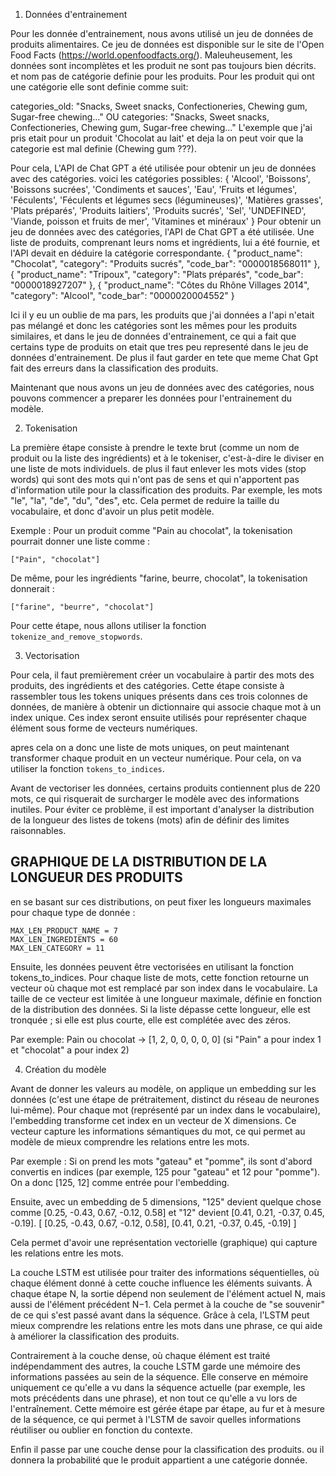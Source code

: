 
1. Données d'entrainement

Pour les donnée d'entrainement, nous avons utilisé un jeu de données de produits alimentaires. Ce jeu de données est disponible sur le site de l'Open Food Facts (https://world.openfoodfacts.org/).
Maleuheusement, les données sont incomplètes et les produit ne sont pas toujours bien décrits. et nom pas de catégorie definie pour les produits.
Pour les produit qui ont une catégorie elle sont definie comme suit:

categories_old: "Snacks, Sweet snacks, Confectioneries, Chewing gum, Sugar-free chewing…"
OU
categories: "Snacks, Sweet snacks, Confectioneries, Chewing gum, Sugar-free chewing…"
L'exemple que j'ai pris etait pour un produit 'Chocolat au lait' et deja la on peut voir que la categorie est mal definie (Chewing gum ???).

Pour cela, L'API de Chat GPT a été utilisée pour obtenir un jeu de données avec des catégories.
voici les catégories possibles:
{
    'Alcool',
    'Boissons',
    'Boissons sucrées',
    'Condiments et sauces',
    'Eau',
    'Fruits et légumes',
    'Féculents',
    'Féculents et légumes secs (légumineuses)',
    'Matières grasses',
    'Plats préparés',
    'Produits laitiers',
    'Produits sucrés',
    'Sel',
    'UNDEFINED',
    'Viande, poisson et fruits de mer',
    'Vitamines et minéraux'
}
Pour obtenir un jeu de données avec des catégories, l'API de Chat GPT a été utilisée. Une liste de produits, comprenant leurs noms et ingrédients, lui a été fournie, et l'API devait en déduire la catégorie correspondante.
{
    "product_name": "Chocolat",
    "category": "Produits sucrés",
    "code_bar": "0000018568011"
},
{
    "product_name": "Tripoux",
    "category": "Plats préparés",
    "code_bar": "0000018927207"
},
{
    "product_name": "Côtes du Rhône Villages 2014",
    "category": "Alcool",
    "code_bar": "0000020004552"
}

Ici il y eu un oublie de ma pars, les produits que j'ai données a l'api n'etait pas mélangé et donc les catégories sont les mêmes pour les produits similaires, et dans le jeu de données d'entrainement, ce qui a fait que certains type de produits on etait que tres peu representé dans le jeu de données d'entrainement. De plus il faut garder en tete que meme Chat Gpt fait des erreurs dans la classification des produits.

Maintenant que nous avons un jeu de données avec des catégories, nous pouvons commencer a preparer les données pour l'entrainement du modèle.

2. Tokenisation

La première étape consiste à prendre le texte brut (comme un nom de produit ou la liste des ingrédients) et à le tokeniser, c'est-à-dire le diviser en une liste de mots individuels.
de plus il faut enlever les mots vides (stop words) qui sont des mots qui n'ont pas de sens et qui n'apportent pas d'information utile pour la classification des produits. Par exemple, les mots "le", "la", "de", "du", "des", etc. Cela permet de reduire la taille du vocabulaire, et donc d'avoir un plus petit modèle.

Exemple : Pour un produit comme "Pain au chocolat", la tokenisation pourrait donner une liste comme :
```
["Pain", "chocolat"]
```

De même, pour les ingrédients "farine, beurre, chocolat", la tokenisation donnerait :
```
["farine", "beurre", "chocolat"]
```
Pour cette étape, nous allons utiliser la fonction `tokenize_and_remove_stopwords`.


3. Vectorisation

Pour cela, il faut premièrement créer un vocabulaire à partir des mots des produits, des ingrédients et des catégories. Cette étape consiste à rassembler tous les tokens uniques présents dans ces trois colonnes de données, de manière à obtenir un dictionnaire qui associe chaque mot à un index unique. Ces index seront ensuite utilisés pour représenter chaque élément sous forme de vecteurs numériques.

apres cela on a donc une liste de mots uniques, on peut maintenant transformer chaque produit en un vecteur numérique. Pour cela, on va utiliser la fonction `tokens_to_indices`.

Avant de vectoriser les données, certains produits contiennent plus de 220 mots, ce qui risquerait de surcharger le modèle avec des informations inutiles. Pour éviter ce problème, il est important d'analyser la distribution de la longueur des listes de tokens (mots) afin de définir des limites raisonnables.

## GRAPHIQUE DE LA DISTRIBUTION DE LA LONGUEUR DES PRODUITS


en se basant sur ces distributions, on peut fixer les longueurs maximales pour chaque type de donnée :
```	
MAX_LEN_PRODUCT_NAME = 7
MAX_LEN_INGREDIENTS = 60
MAX_LEN_CATEGORY = 11
```

Ensuite, les données peuvent être vectorisées en utilisant la fonction tokens_to_indices. Pour chaque liste de mots, cette fonction retourne un vecteur où chaque mot est remplacé par son index dans le vocabulaire. La taille de ce vecteur est limitée à une longueur maximale, définie en fonction de la distribution des données. Si la liste dépasse cette longueur, elle est tronquée ; si elle est plus courte, elle est complétée avec des zéros.

Par exemple: Pain ou chocolat -> [1, 2, 0, 0, 0, 0, 0] (si "Pain" a pour index 1 et "chocolat" a pour index 2)

4. Création du modèle

Avant de donner les valeurs au modèle, on applique un embedding sur les données (c'est une étape de prétraitement, distinct du réseau de neurones lui-même). Pour chaque mot (représenté par un index dans le vocabulaire), l'embedding transforme cet index en un vecteur de X dimensions. Ce vecteur capture les informations sémantiques du mot, ce qui permet au modèle de mieux comprendre les relations entre les mots.

Par exemple :
Si on prend les mots "gateau" et "pomme", ils sont d'abord convertis en indices (par exemple, 125 pour "gateau" et 12 pour "pomme").
On a donc [125, 12] comme entrée pour l'embedding.

Ensuite, avec un embedding de 5 dimensions, "125" devient quelque chose comme [0.25, -0.43, 0.67, -0.12, 0.58] et "12" devient [0.41, 0.21, -0.37, 0.45, -0.19].
[
    [0.25, -0.43, 0.67, -0.12, 0.58],
    [0.41, 0.21, -0.37, 0.45, -0.19]
]

Cela permet d'avoir une représentation vectorielle (graphique) qui capture les relations entre les mots.


La couche LSTM est utilisée pour traiter des informations séquentielles, où chaque élément donné à cette couche influence les éléments suivants. À chaque étape N, la sortie dépend non seulement de l'élément actuel N, mais aussi de l'élément précédent N−1. Cela permet à la couche de "se souvenir" de ce qui s'est passé avant dans la séquence. Grâce à cela, l'LSTM peut mieux comprendre les relations entre les mots dans une phrase, ce qui aide à améliorer la classification des produits.

Contrairement à la couche dense, où chaque élément est traité indépendamment des autres, la couche LSTM garde une mémoire des informations passées au sein de la séquence. Elle conserve en mémoire uniquement ce qu'elle a vu dans la séquence actuelle (par exemple, les mots précédents dans une phrase), et non tout ce qu'elle a vu lors de l'entraînement. Cette mémoire est gérée étape par étape, au fur et à mesure de la séquence, ce qui permet à l'LSTM de savoir quelles informations réutiliser ou oublier en fonction du contexte.

Enfin il passe par une couche dense pour la classification des produits. ou il donnera la probabilité que le produit appartient a une catégorie donnée.